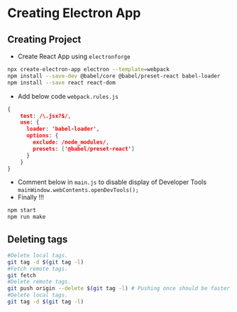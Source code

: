 # Creating Electron App

## Creating Project
- Create React App using `electronforge`
```sh
npx create-electron-app electron --template=webpack
npm install --save-dev @babel/core @babel/preset-react babel-loader
npm install --save react react-dom
```
- Add below code `webpack.rules.js`
```json
{
    test: /\.jsx?$/,
    use: {
      loader: 'babel-loader',
      options: {
        exclude: /node_modules/,
        presets: ['@babel/preset-react']
      }
    }
}
```
- Comment below in `main.js` to disable display of Developer Tools   
`mainWindow.webContents.openDevTools();`
- Finally !!!
```sh
npm start
npm run make
```

## Deleting tags
```sh
#Delete local tags.
git tag -d $(git tag -l)
#Fetch remote tags.
git fetch
#Delete remote tags.
git push origin --delete $(git tag -l) # Pushing once should be faster than multiple times
#Delete local tags.
git tag -d $(git tag -l)
```